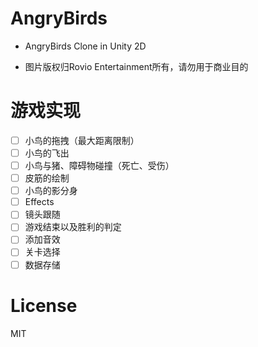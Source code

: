 # AngryBirds

- AngryBirds Clone in Unity 2D

- 图片版权归Rovio Entertainment所有，请勿用于商业目的

# 游戏实现

- [ ] 小鸟的拖拽（最大距离限制）
- [ ] 小鸟的飞出
- [ ] 小鸟与猪、障碍物碰撞（死亡、受伤）
- [ ] 皮筋的绘制
- [ ] 小鸟的影分身
- [ ] Effects
- [ ] 镜头跟随
- [ ] 游戏结束以及胜利的判定
- [ ] 添加音效
- [ ] 关卡选择
- [ ] 数据存储

# License

MIT

